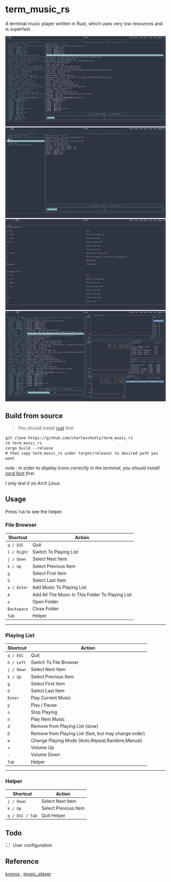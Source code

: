 # term_music_rs

A terminal music player written in Rust, which uses very low resources and is superfast.


![music](/shots/1.png)
![demo](/shots/demo.png)
![helper](/shots/helper.png)
![btm](/shots/btm.png)


## Build from source

> You should install [rust](https://www.rust-lang.org/tools/install) first

```shell
git clone https://github.com/charleschetty/term_music_rs
cd term_music_rs
cargo build --release
# then copy term_music_rs under target/release/ to desired path you want
```

*note : In order to display icons correctly in the terminal, you should install [nerd font](https://github.com/ryanoasis/nerd-fonts) first.*

*I only test it on Arch Linux*

## Usage

Press `Tab` to see the helper.


### File Browser
| Shortcut          | Action                                         |
|-------------------|------------------------------------------------|
| `q / ESC`         | Quit                                           |
| `l / Right`       | Switch To Playing List                        |
| `j / Down`        | Select Next Item                              |
| `k / Up`          | Select Previous Item                          |
| `g`               | Select First Item                             |
| `G`               | Select Last Item                              |
| `a / Enter`       | Add Music To Playing List                     |
| `A`               | Add All The Music In This Folder To Playing List |
| `o`               | Open Folder                                   |
| `Backspace`       | Close Folder                                  |
| `Tab`             | Helper                                        |

---

### Playing List
| Shortcut          | Action                                         |
|-------------------|------------------------------------------------|
| `q / ESC`         | Quit                                           |
| `h / Left`        | Switch To File Browser                        |
| `j / Down`        | Select Next Item                              |
| `k / Up`          | Select Previous Item                          |
| `g`               | Select First Item                             |
| `G`               | Select Last Item                              |
| `Enter`           | Play Current Music                            |
| `p`               | Play / Pause                                  |
| `s`               | Stop Playing                                  |
| `n`               | Play Next Music                               |
| `d`               | Remove from Playing List (slow)              |
| `D`               | Remove from Playing List (fast, but may change order) |
| `m`               | Change Playing Mode (Auto,Repeat,Random,Manual) |
| `+`               | Volume Up                                     |
| `-`               | Volume Down                                   |
| `Tab`             | Helper                                        |

---

### Helper
| Shortcut          | Action                                         |
|-------------------|------------------------------------------------|
| `j / Down`        | Select Next Item                              |
| `k / Up`          | Select Previous Item                          |
| `q / ESC / Tab`   | Quit Helper                                   |
## Todo

- [ ] User configuration


## Reference 

[kronos](https://github.com/TrevorSatori/kronos) , [music_player](https://github.com/ZegWe/music-player)

